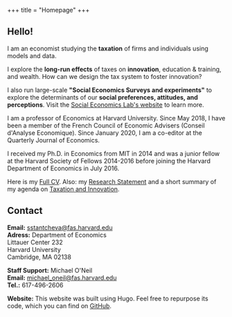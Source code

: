 +++
title = "Homepage"
+++

## Hello!

I am an economist studying the **taxation** of firms and individuals using models and data.

I explore the **long-run effects** of taxes on **innovation**, education & training, and wealth. How can we design the tax system to foster innovation?

I also run large-scale **"Social Economics Surveys and experiments"** to explore the determinants of our **social preferences, attitudes, and perceptions**. Visit the [Social Economics Lab's website](http://socialeconomicslab.org/) to learn more. 


I am a professor of Economics at Harvard University. Since May 2018, I have been a member of the French Council of Economic Advisers (Conseil d'Analyse Economique).  Since January 2020, I am a co-editor at the Quarterly Journal of Economics.

I received my Ph.D. in Economics from MIT in 2014 and was a junior fellow at the Harvard Society of Fellows 2014-2016 before joining the Harvard Department of Economics in July 2016.

Here is my [Full CV](https://scholar.harvard.edu/files/stantcheva/files/cv_sstantcheva_nov2019.pdf). Also: my [Research Statement](https://scholar.harvard.edu/files/stantcheva/files/stantcheva_research_statement_v1.pdf) and a short summary of my agenda on [Taxation and Innovation](https://www.nber.org/reporter/2018number3/stantcheva.html). 


## Contact

**Email:** [sstantcheva@fas.harvard.edu](sstantcheva@fas.harvard.edu)  
**Adress:** 
Department of Economics  
Littauer Center 232  
Harvard University  
Cambridge, MA  02138  

**Staff Support:** Michael O'Neil  
**Email:** [michael_oneil@fas.harvard.edu](michael_oneil@fas.harvard.edu)  
**Tel.:** 617-496-2606  


**Website:** This website was built using Hugo. Feel free to repurpose its code, which you can find on [GitHub](https://github.com/cschesch/stefanie-stantcheva).
